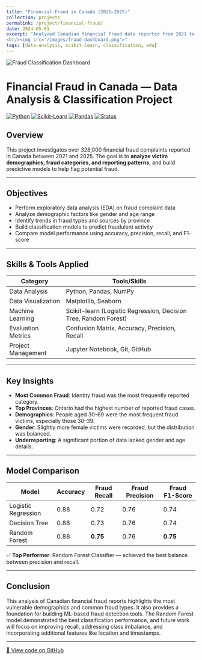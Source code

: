 ```yaml
---
title: "Financial Fraud in Canada (2021–2025)"
collection: projects
permalink: /project/financial-fraud/
date: 2024-05-01
excerpt: "Analyzed Canadian financial fraud data reported from 2021 to 2025 to identify demographic trends, fraud categories, and key patterns. Applied machine learning models to classify fraud cases and evaluated performance.
<br/><img src='/images/fraud-dashboard.png'>" 
tags: [data-analysis, scikit-learn, classification, eda]
---
```


![Fraud Classification Dashboard](/images/fraud-dashboard.png)

# Financial Fraud in Canada — Data Analysis & Classification Project

[![Python](https://img.shields.io/badge/Python-3.10-blue?logo=python)](https://www.python.org/)
[![Scikit-Learn](https://img.shields.io/badge/Scikit--Learn-ML-orange?logo=scikit-learn)](https://scikit-learn.org/)
[![Pandas](https://img.shields.io/badge/Pandas-Data%20Analysis-yellow?logo=pandas)](https://pandas.pydata.org/)
[![Status](https://img.shields.io/badge/Status-Ongoing-yellow)]()

## Overview

This project investigates over 328,000 financial fraud complaints reported in Canada between 2021 and 2025. The goal is to **analyze victim demographics, fraud categories, and reporting patterns**, and build predictive models to help flag potential fraud.

---

## Objectives

- Perform exploratory data analysis (EDA) on fraud complaint data
- Analyze demographic factors like gender and age range
- Identify trends in fraud types and sources by province
- Build classification models to predict fraudulent activity
- Compare model performance using accuracy, precision, recall, and F1-score

---

## Skills & Tools Applied

| Category          | Tools/Skills                                    |
|-------------------|-------------------------------------------------|
| Data Analysis      | Python, Pandas, NumPy                          |
| Data Visualization | Matplotlib, Seaborn                           |
| Machine Learning   | Scikit-learn (Logistic Regression, Decision Tree, Random Forest) |
| Evaluation Metrics | Confusion Matrix, Accuracy, Precision, Recall |
| Project Management | Jupyter Notebook, Git, GitHub                 |

---

## Key Insights

- **Most Common Fraud**: Identity fraud was the most frequently reported category.
- **Top Provinces**: Ontario had the highest number of reported fraud cases.
- **Demographics**: People aged 30–69 were the most frequent fraud victims, especially those 30–39.
- **Gender**: Slightly more female victims were recorded, but the distribution was balanced.
- **Underreporting**: A significant portion of data lacked gender and age details.

---

## Model Comparison

| Model               | Accuracy | Fraud Recall | Fraud Precision | Fraud F1-Score |
|--------------------|----------|--------------|------------------|----------------|
| Logistic Regression| 0.88     | 0.72         | 0.76             | 0.74           |
| Decision Tree       | 0.88     | 0.73         | 0.76             | 0.74           |
| Random Forest       | 0.88     | **0.75**     | 0.76             | **0.75**       |

✅ **Top Performer**: Random Forest Classifier — achieved the best balance between precision and recall.

---

## Conclusion

This analysis of Canadian financial fraud reports highlights the most vulnerable demographics and common fraud types. It also provides a foundation for building ML-based fraud detection tools. The Random Forest model demonstrated the best classification performance, and future work will focus on improving recall, addressing class imbalance, and incorporating additional features like location and timestamps.

---

[🔗 View code on GitHub](https://github.com/helenzhupnyk/Financial_Fraud_Canada)
